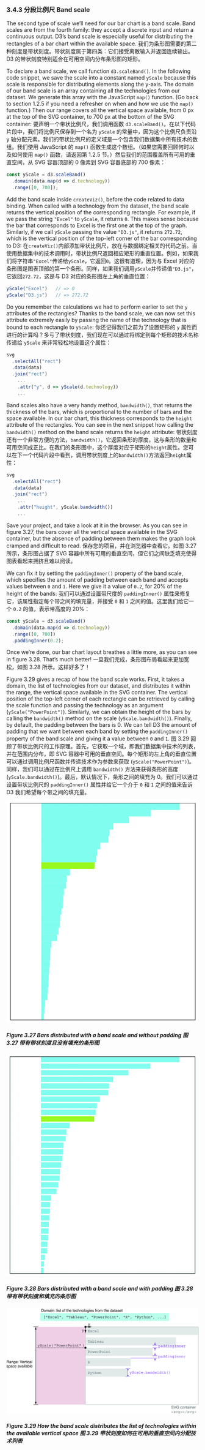 ### 3.4.3 分段比例尺 Band scale



The second type of scale we’ll need for our bar chart is a band scale. Band scales are from the fourth family: they accept a discrete input and return a continuous output. D3’s band scale is especially useful for distributing the rectangles of a bar chart within the available space.
我们为条形图需要的第二种刻度是带状刻度。带状刻度属于第四类：它们接受离散输入并返回连续输出。D3 的带状刻度特别适合在可用空间内分布条形图的矩形。

To declare a band scale, we call function `d3.scaleBand()`. In the following code snippet, we save the scale into a constant named `yScale` because this scale is responsible for distributing elements along the y-axis. The domain of our band scale is an array containing all the technologies from our dataset. We generate this array with the JavaScript `map()` function. (Go back to section 1.2.5 if you need a refresher on when and how we use the `map()` function.) Then our range covers all the vertical space available, from 0 px at the top of the SVG container, to 700 px at the bottom of the SVG container:
要声明一个带状比例尺，我们调用函数 `d3.scaleBand()`。在以下代码片段中，我们将比例尺保存到一个名为 `yScale` 的常量中，因为这个比例尺负责沿 y 轴分配元素。我们的带状比例尺的定义域是一个包含我们数据集中所有技术的数组。我们使用 JavaScript 的 `map()` 函数生成这个数组。（如果您需要回顾何时以及如何使用 `map()` 函数，请返回第 1.2.5 节。）然后我们的范围覆盖所有可用的垂直空间，从 SVG 容器顶部的 0 像素到 SVG 容器底部的 700 像素：

```js
const yScale = d3.scaleBand()
  .domain(data.map(d => d.technology))
  .range([0, 700]);
```

Add the band scale inside `createViz()`, before the code related to data binding. When called with a technology from the dataset, the band scale returns the vertical position of the corresponding rectangle. For example, if we pass the string `"Excel"` to `yScale`, it returns `0`. This makes sense because the bar that corresponds to Excel is the first one at the top of the graph. Similarly, if we call `yScale` passing the value `"D3.js"`, it returns `272.72`, which is the vertical position of the top-left corner of the bar corresponding to D3:
在`createViz()`内部添加带状比例尺，放在与数据绑定相关的代码之前。当使用数据集中的技术调用时，带状比例尺返回相应矩形的垂直位置。例如，如果我们将字符串`"Excel"`传递给`yScale`，它返回`0`。这很有道理，因为与 Excel 对应的条形图是图表顶部的第一个条形。同样，如果我们调用`yScale`并传递值`"D3.js"`，它返回`272.72`，这是与 D3 对应的条形图左上角的垂直位置：

```js
yScale("Excel")   // => 0
yScale("D3.js")   // => 272.72
```

Do you remember the calculations we had to perform earlier to set the `y` attributes of the rectangles? Thanks to the band scale, we can now set this attribute extremely easily by passing the name of the technology that is bound to each rectangle to `yScale`:
你还记得我们之前为了设置矩形的 `y` 属性而进行的计算吗？多亏了带状刻度，我们现在可以通过将绑定到每个矩形的技术名称传递给 `yScale` 来非常轻松地设置这个属性：

```js
svg
  .selectAll("rect")
  .data(data)
  .join("rect")
    ...
    .attr("y", d => yScale(d.technology))
    ...
```

Band scales also have a very handy method, `bandwidth()`, that returns the thickness of the bars, which is proportional to the number of bars and the space available. In our bar chart, this thickness corresponds to the `height` attribute of the rectangles. You can see in the next snippet how calling the `bandwidth()` method on the band scale returns the `height` attribute:
带状刻度还有一个非常方便的方法，`bandwidth()`，它返回条形的厚度，这与条形的数量和可用空间成正比。在我们的条形图中，这个厚度对应于矩形的`height`属性。您可以在下一个代码片段中看到，调用带状刻度上的`bandwidth()`方法返回`height`属性：

```js
svg
  .selectAll("rect")
  .data(data)
  .join("rect")
    ...
    .attr("height", yScale.bandwidth())
    ...
```

Save your project, and take a look at it in the browser. As you can see in figure 3.27, the bars cover all the vertical space available in the SVG container, but the absence of padding between them makes the graph look cramped and difficult to read.
保存您的项目，并在浏览器中查看它。如图 3.27 所示，条形图占据了 SVG 容器中所有可用的垂直空间，但它们之间缺乏填充使得图表看起来拥挤且难以阅读。

We can fix it by setting the `paddingInner()` property of the band scale, which specifies the amount of padding between each band and accepts values between `0` and `1`. Here we give it a value of `0.2`, for 20% of the height of the bands:
我们可以通过设置带尺度的 `paddingInner()` 属性来修复它，该属性指定每个带之间的填充量，并接受 `0` 和 `1` 之间的值。这里我们给它一个 `0.2` 的值，表示带高度的 20%：

```js
const yScale = d3.scaleBand()
  .domain(data.map(d => d.technology))
  .range([0, 700])
  .paddingInner(0.2);
```

Once we’re done, our bar chart layout breathes a little more, as you can see in figure 3.28. That’s much better!
一旦我们完成，条形图布局看起来更加宽松，如图 3.28 所示。这样好多了！

Figure 3.29 gives a recap of how the band scale works. First, it takes a domain, the list of technologies from our dataset, and distributes it within the range, the vertical space available in the SVG container. The vertical position of the top-left corner of each rectangle can be retrieved by calling the scale function and passing the technology as an argument (`yScale("PowerPoint")`). Similarly, we can obtain the height of the bars by calling the `bandwidth()` method on the scale (`yScale.bandwidth()`). Finally, by default, the padding between the bars is 0. We can tell D3 the amount of padding that we want between each band by setting the `paddingInner()` property of the band scale and giving it a value between `0` and `1`.
图 3.29 回顾了带状比例尺的工作原理。首先，它获取一个域，即我们数据集中技术的列表，并在范围内分布，即 SVG 容器中可用的垂直空间。每个矩形的左上角的垂直位置可以通过调用比例尺函数并传递技术作为参数来获取 (`yScale("PowerPoint")`)。同样，我们可以通过在比例尺上调用 `bandwidth()` 方法来获得条形的高度 (`yScale.bandwidth()`)。最后，默认情况下，条形之间的填充为 0。我们可以通过设置带状比例尺的 `paddingInner()` 属性并给它一个介于 `0` 和 `1` 之间的值来告诉 D3 我们希望每个带之间的填充量。

![](../../../assets/3.27.png)

##### Figure 3.27 Bars distributed with a band scale and without padding 图 3.27 带有带状刻度且没有填充的条形图

![](../../../assets/3.28.png)

##### Figure 3.28 Bars distributed with a band scale and with padding 图 3.28 带有带状刻度和填充的条形图

![](../../../assets/3.29.png)

##### Figure 3.29 How the band scale distributes the list of technologies within the available vertical space 图 3.29 带状刻度如何在可用的垂直空间内分配技术列表